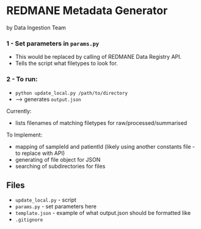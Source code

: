 # REDMANE Metadata Generator
by Data Ingestion Team

### 1 - Set parameters in `params.py`
- This would be replaced by calling of REDMANE Data Registry API.
- Tells the script what filetypes to look for.

### 2 - To run:
- `python update_local.py /path/to/directory`
- --> generates `output.json`

Currently:
- lists filenames of matching filetypes for raw/processed/summarised

To Implement:
- mapping of sampleId and patientId (likely using another constants file - to replace with API)
- generating of file object for JSON
- searching of subdirectories for files

## Files
- `update_local.py` - script
- `params.py` - set parameters here
- `template.json` - example of what output.json should be formatted like
- `.gitignore`
